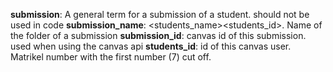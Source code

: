**submission**: A general term for a submission of a student. should not be used in code
**submission_name**: <students_name><students_id>. Name of the folder of a submission
**submission_id**: canvas id of this submission. used when using the canvas api
**students_id**: id of this canvas user. Matrikel number with the first number (7) cut off.